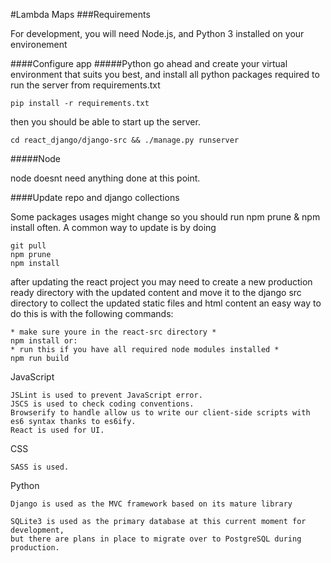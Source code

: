 #Lambda Maps
###Requirements

For development, you will need Node.js, and Python 3 installed on your environement


####Configure app
#####Python
go ahead and create your virtual environment that suits you best, and install all python packages required to run the 
server from requirements.txt

```
pip install -r requirements.txt 

```

then you should be able to start up the server.
```
cd react_django/django-src && ./manage.py runserver
```
#####Node

node doesnt need anything done at this point.


####Update repo and django collections

Some packages usages might change so you should run npm prune & npm install often. A common way to update is by doing
```
git pull
npm prune
npm install
```

after updating the react project you may need to create a new production ready directory with the updated content and 
move it to the django src directory to collect the updated static files and html content an easy way to do this is with
the following commands:
```
* make sure youre in the react-src directory *
npm install or:
* run this if you have all required node modules installed *
npm run build
```


JavaScript

    JSLint is used to prevent JavaScript error.
    JSCS is used to check coding conventions.
    Browserify to handle allow us to write our client-side scripts with es6 syntax thanks to es6ify.
    React is used for UI.

CSS

    SASS is used.
    
Python

    Django is used as the MVC framework based on its mature library
    
    SQLite3 is used as the primary database at this current moment for development, 
    but there are plans in place to migrate over to PostgreSQL during production.
    
    